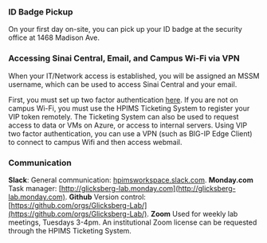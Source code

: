 ### ID Badge Pickup

On your first day on-site, you can pick up your ID badge at the security office at 1468 Madison Ave.

### Accessing Sinai Central, Email, and Campus Wi-Fi via VPN

When your IT/Network access is established, you will be assigned an MSSM username, which can be used to access Sinai Central and your email.

First, you must set up two factor authentication [here](https://itsecurity.mssm.edu/vip-two-factor-setup/). If you are not on campus Wi-Fi, you must use the HPIMS Ticketing System to register your VIP token remotely. The Ticketing System can also be used to request access to data or VMs on Azure, or access to internal servers. Using VIP two factor authentication, you can use a VPN (such as BIG-IP Edge Client) to connect to campus Wifi and then access webmail.

### Communication

**Slack**: General communication: [hpimsworkspace.slack.com](hpimsworkspace.slack.com).
**Monday.com** Task manager: [http://glicksberg-lab.monday.com](http://glicksberg-lab.monday.com).
**Github** Version control: [https://github.com/orgs/Glicksberg-Lab/](https://github.com/orgs/Glicksberg-Lab/).
**Zoom** Used for weekly lab meetings, Tuesdays 3-4pm. An institutional Zoom license can be requested through the HPIMS Ticketing System.
